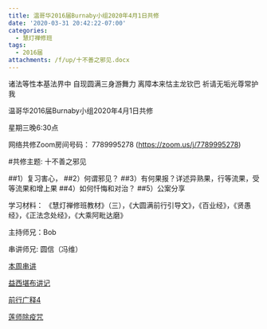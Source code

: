 ```yaml
---
title: 温哥华2016届Burnaby小组2020年4月1日共修
date: '2020-03-31 20:42:22-07:00'
categories:
  - 慧灯禅修班
tags:
  - 2016届
attachments: /f/up/十不善之邪见.docx
---
```

诸法等性本基法界中 自现圆满三身游舞力 离障本来怙主龙钦巴 祈请无垢光尊常护我

温哥华2016届Burnaby小组2020年4月1日共修 

星期三晚6:30点

网络共修Zoom房间号码： 7789995278 (<https://zoom.us/j/7789995278>)

#共修主题: 十不善之邪见

##1）复习害心， 
##2）何谓邪见？
##3）有何果报？详述异熟果，行等流果，受等流果和增上果
##4）如何忏悔和对治？
##5）公案分享

学习材料： 《慧灯禅修班教材》（三），《大圆满前行引导文》，《百业经》，《贤愚经》，《正法念处经》，《大乘阿毗达磨》

主持师兄：Bob

串讲师兄: 圆信（冯维）

[本周串讲](/f/up/十不善之邪见.docx)

[益西堪布讲记](/f/up/因果益西.pdf)

[前行广释4](/f/up/前行广释4.pdf)

[莲师除疫咒](https://www.huidengvan.com/articles/2020-03-28-%E4%B8%8A%E5%B8%88%E4%BA%B2%E8%AF%B5%E9%99%A4%E7%96%AB%E5%BF%BF%E6%80%92%E8%8E%B2%E5%B8%88%E5%BF%83%E5%92%92/)